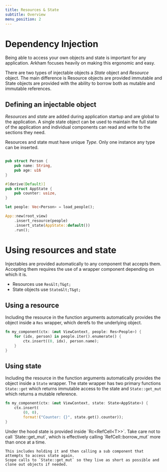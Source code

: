 ```yaml
---
title: Resources & State
subtitle: Overview
menu_position: 2
---
```


# Dependency Injection

Being able to access your own objects and state is 
important for any application. Arkham focuses heavily
on making this ergonomic and easy. 

There are two types of injectable objects a _State_ 
object and _Resource_ object. The main difference is 
Resource objects are provided immutable and State 
objects are provided with the ability to borrow both
as mutable and immutable references.

## Defining an injectable object

_Resources_ and _state_ are added during application startup
and are global to the application. A single state object can
be used to maintain the full state of the application and 
individual components can read and write to the sections they 
need.

Resources and state must have unique _Type_. Only one instance 
any type can be inserted.


```Rust

pub struct Person {
    pub name: String,
    pub age: u16
}

#[derive(Default)]
pub struct AppState {
    pub counter: usize,
}

let people: Vec<Person> = load_people();

App::new(root_view)
    .insert_resource(people)
    .insert_state(AppState::default())
    .run();

```

# Using resources and state

Injectables are provided automatically to any component that accepts them. 
Accepting them requires the use of a wrapper component depending on which 
it is.

- Resources use `Res&lt;T&gt;`
- State objects use `State&lt;T&gt;`

## Using a resource

Including the resource in the function arguments automatically provides 
the object inside a `Res` wrapper, which derefs to the underlying object.

```Rust
fn my_component(ctx: &mut ViewContext, people: Res<People>) {
    for (idx, person) in people.iter().enumerate() {
        ctx.insert((0, idx), person.name);
    }
}
```

## Using state


Including the resource in the function arguments automatically provides 
the object inside a `State` wrapper. The state wrapper has two primary
functions `State::get` which returns immutable access to the state
and `State::get_mut` which returns a mutable reference.

```Rust
fn my_component(ctx: &mut ViewContext, state: State<AppState>) {
    ctx.insert(
        (0, 0), 
        format!("Counter: {}", state.get().counter));
}
```

<Alert style="warning" title="Don't borrow state mutably more than once">
    Under the hood state is provided inside `Rc&lt;RefCell&lt;T&gt;&gt;`. 
    Take care not to call `State::get_mut`, which is effectively calling `RefCell::borrow_mut` more than 
    once at a time.
    
    This includes holding it and then calling a sub component that attempts to access state again. 
    Scope calls to `State::get_mut` so they live as short as possible and clone out objects if needed.
</Alert>

